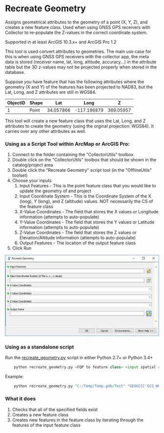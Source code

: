 # Recreate Geometry
Assigns geometrical attributes to the geometry of a point (X, Y, Z), and creates a new feature class. Used when using GNSS GPS receivers with Collector to re-populate the Z-values in the correct coordinate system.

Supported in at least ArcGIS 10.3.x+ and ArcGIS Pro 1.2

This tool is used convert attributes to geometries. The main use case for this is when using GNSS GPS receivers with the collector app, the meta data is stored (receiver name, lat, long, altitude, accuracy...) in the attribute table but the 3D z-values may not be projected properly when stored in the database. 

Suppose you have feature that has the following attributes where the geometry (X and Y) of the features has been projected to NAD83, but the Lat, Long, and Z attributes are still in WGS84. 

| ObjectID | Shape   | Lat       | Long        | Z         |
|----------|---------|-----------|-------------|-----------|
| 1        | Point   | 34.057866 | -117.196879 | 369.05957 |

This tool will create a new feature class that uses the Lat, Long, and Z attributes to create the geometry (using the orginal projection: WGS84). It carries over any other attributes as well.

### Using as a Script Tool within ArcMap or ArcGIS Pro:

1. Connect to the folder containing the "CollectorUtils" toolbox
2. Double click on the "CollectorUtils" toolbox that should be shown in the catalog/project area
3. Double click the "Recreate Geometry" script tool (in the "OfflineUtils" toolset)
4. Choose your inputs
    1. Input Features - This is the point feature class that you would like to update the geometry of and project
    2. Input Coordinate System - This is the Coordinate System of the X (long), Y (long), and Z (altitude) values. NOT necessarily the CS of the feature class
    3. X-Value Coordinates - The field that stores the X values or Longitude information (attempts to auto-populate)
    4. Y-Value Coordinates - The field that stores the Y values or Latitude information (attempts to auto-populate)
    5. Z-Value Coordinates - The field that stores the Z values or Elevation/Altitude information (attempts to auto-populate)
    6. Output Features - The location of the output feature class
5. Click Run

![Alt text](/images/RecreateGeometry_interface.JPG "Interface")

### Using as a standalone script
Run the [recreate_geometry.py](recreate_geometry.py) script in either Python 2.7+ or Python 3.4+
```python
    python recreate_geometry.py <FQP to feature class> <input spatial reference as string> <x-field> <y-field> <z-field> <FQP to output feature class>
```

Example:
```python
    python recreate_geometry.py "C:/Temp/Temp.gdb/Test" "GEOGCS['GCS_WGS_1984',DATUM['D_WGS_1984',SPHEROID['WGS_1984',6378137.0,298.257223563]],PRIMEM['Greenwich',0.0],UNIT['Degree',0.0174532925199433]],VERTCS['WGS_1984',DATUM['D_WGS_1984',SPHEROID['WGS_1984',6378137.0,298.257223563]],PARAMETER['Vertical_Shift',0.0],PARAMETER['Direction',1.0],UNIT['Meter',1.0]]" "ESRIGNSS_LONGITUDE" "ESRIGNSS_LATITUDE" "ESRIGNSS_ALTITUDE" "C:/Temp/Output.gdb/Output3"
```

### What it does
1. Checks that all of the specified fields exist
2. Creates a new feature class
3. Creates new features in the feature class by iterating through the features of the input feature class